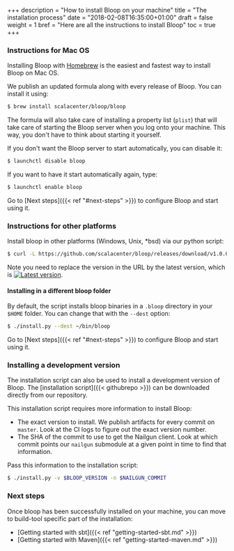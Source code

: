 +++
description = "How to install Bloop on your machine"
title = "The installation process"
date = "2018-02-08T16:35:00+01:00"
draft = false
weight = 1
bref = "Here are all the instructions to install Bloop"
toc = true
+++

### Instructions for Mac OS

Installing Bloop with [Homebrew](https://brew.sh) is the easiest and fastest way to install Bloop on
Mac OS.

We publish an updated formula along with every release of Bloop. You can install it using:

```sh
$ brew install scalacenter/bloop/bloop
```

The formula will also take care of installing a property list (`plist`) that will take care of
starting the Bloop server when you log onto your machine. This way, you don't have to think about
starting it yourself.

If you don't want the Bloop server to start automatically, you can disable it: 

```sh
$ launchctl disable bloop
```

If you want to have it start automatically again, type:

```sh
$ launchctl enable bloop
```

Go to [Next steps]({{< ref "#next-steps" >}}) to configure Bloop and start using it.

### Instructions for other platforms

Install bloop in other platforms (Windows, Unix, \*bsd) via our python script:

```sh
$ curl -L https://github.com/scalacenter/bloop/releases/download/v1.0.0-M5/install.py | python2
```

<span class="label warning">Note</span> you need to replace the version in the URL
by the latest version, which is [![Latest version](https://index.scala-lang.org/scalacenter/bloop/sbt-bloop/latest.svg)](https://index.scala-lang.org/scalacenter/bloop/sbt-bloop).

#### Installing in a different bloop folder

By default, the script installs bloop binaries in a `.bloop` directory in your
`$HOME` folder. You can change that with the `--dest` option:

```sh
$ ./install.py --dest ~/bin/bloop
```

Go to [Next steps]({{< ref "#next-steps" >}}) to configure Bloop and start using it.

### Installing a development version

The installation script can also be used to install a development version of Bloop. The [installation
script]({{< githubrepo >}}) can be downloaded directly from our repository.

This installation script requires more information to install Bloop:

 - The exact version to install. We publish artifacts for every commit on `master`. Look at the CI
   logs to figure out the exact version number.
 - The SHA of the commit to use to get the Nailgun client. Look at which commit points our `nailgun`
   submodule at a given point in time to find that information.

Pass this information to the installation script:

```sh
$ ./install.py -v $BLOOP_VERSION -n $NAILGUN_COMMIT
```

### Next steps

Once bloop has been successfully installed on your machine, you can move to build-tool specific part
of the installation:

 - [Getting started with sbt]({{< ref "getting-started-sbt.md" >}})
 - [Getting started with Maven]({{< ref "getting-started-maven.md" >}})
